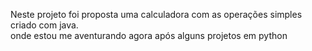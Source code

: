 Neste projeto foi proposta uma calculadora com as operações simples
criado com java.  
onde estou me aventurando agora após alguns projetos em python 

